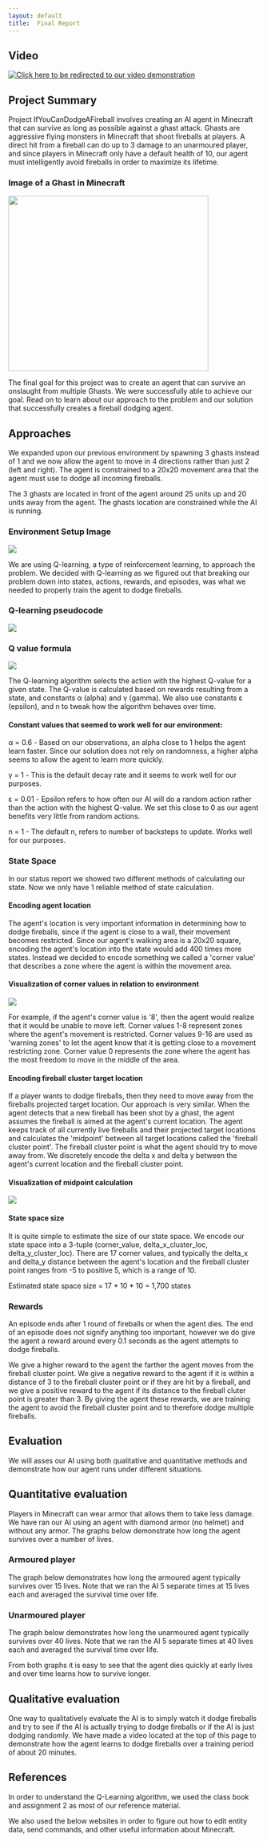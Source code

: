 ```yaml
---
layout: default
title:  Final Report
---
```


## Video
[![Click here to be redirected to our video demonstration](https://img.youtube.com/vi/wnPaqCjGIgA/0.jpg)](https://www.youtube.com/watch?v=wnPaqCjGIgA)

## Project Summary
Project IfYouCanDodgeAFireball involves creating an AI agent in Minecraft that can survive as long as possible against a ghast attack. Ghasts are aggressive flying monsters in Minecraft that shoot fireballs at players. A direct hit from a fireball can do up to 3 damage to an unarmoured player, and since players in Minecraft only have a default health of 10, our agent must intelligently avoid fireballs in order to maximize its lifetime.

### Image of a Ghast in Minecraft
<img src="http://www.minecraftseedspc.com/wp-content/uploads/2015/11/Ghast_Minecraft_06.jpg" width="400" height="350"/>

The final goal for this project was to create an agent that can survive an onslaught from multiple Ghasts. We were successfully able to achieve our goal. Read on to learn about our approach to the problem and our solution that successfully creates a fireball dodging agent.

## Approaches
We expanded upon our previous environment by spawning 3 ghasts instead of 1 and we now allow the agent to move in 4 directions rather than just 2 (left and right). The agent is constrained to a 20x20 movement area that the agent must use to dodge all incoming fireballs.

The 3 ghasts are located in front of the agent around 25 units up and 20 units away from the agent. The ghasts location are constrained while the AI is running.

### Environment Setup Image
<img src="http://i.imgur.com/g9E6Did.png"/>

We are using Q-learning, a type of reinforcement learning, to approach the problem. We decided with Q-learning as we figured out that breaking our problem down into states, actions, rewards, and episodes, was what we needed to properly train the agent to dodge fireballs.
 
### Q-learning pseudocode
<img src="http://i.imgur.com/oi6jv72.png"/>
 
### Q value formula
<img src="http://i.imgur.com/eAyNfY1.png"/>
 
The Q-learning algorithm selects the action with the highest Q-value for a given state. The Q-value is calculated based on rewards resulting from a state, and constants α (alpha) and γ (gamma). We also use constants ε (epsilon), and n to tweak how the algorithm behaves over time.

#### Constant values that seemed to work well for our environment:
α = 0.6 - Based on our observations, an alpha close to 1 helps the agent learn faster. Since our solution does not rely on randomness, a higher alpha seems to allow the agent to learn more quickly.

γ = 1 - This is the default decay rate and it seems to work well for our purposes.

ε = 0.01 - Epsilon refers to how often our AI will do a random action rather than the action with the highest Q-value. We set this close to 0 as our agent benefits very little from random actions.

n = 1 - The default n, refers to number of backsteps to update. Works well for our purposes.

### State Space
In our status report we showed two different methods of calculating our state. Now we only have 1 reliable method of state calculation.

#### Encoding agent location
The agent's location is very important information in determining how to dodge fireballs, since if the agent is close to a wall, their movement becomes restricted. Since our agent's walking area is a 20x20 square, encoding the agent's location into the state would add 400 times more states. Instead we decided to encode something we called a 'corner value' that describes a zone where the agent is within the movement area.

#### Visualization of corner values in relation to environment
<img src="http://i.imgur.com/vbAyiNu.png"/>

For example, if the agent's corner value is '8', then the agent would realize that it would be unable to move left. Corner values 1-8 represent zones where the agent's movement is restricted. Corner values 9-16 are used as 'warning zones' to let the agent know that it is getting close to a movement restricting zone. Corner value 0 represents the zone where the agent has the most freedom to move in the middle of the area.

#### Encoding fireball cluster target location
If a player wants to dodge fireballs, then they need to move away from the fireballs projected target location. Our approach is very similar. When the agent detects that a new fireball has been shot by a ghast, the agent assumes the fireball is aimed at the agent's current location. The agent keeps track of all currently live fireballs and their projected target locations and calculates the 'midpoint' between all target locations called the 'fireball cluster point'. The fireball cluster point is what the agent should try to move away from. We discretely encode the delta x and delta y between the agent's current location and the fireball cluster point.

#### Visualization of midpoint calculation
<img src="http://i.imgur.com/7BRUKrS.png"/>

#### State space size
It is quite simple to estimate the size of our state space. We encode our state space into a 3-tuple (corner_value, delta_x_cluster_loc, delta_y_cluster_loc). There are 17 corner values, and typically the delta_x and delta_y distance between the agent's location and the fireball cluster point ranges from -5 to positive 5, which is a range of 10.

Estimated state space size = 17 * 10 * 10 = 1,700 states

### Rewards
An episode ends after 1 round of fireballs or when the agent dies. The end of an episode does not signify anything too important, however we do give the agent a reward around every 0.1 seconds as the agent attempts to dodge fireballs.

We give a higher reward to the agent the farther the agent moves from the fireball cluster point. We give a negative reward to the agent if it is within a distance of 3 to the fireball cluster point or if they are hit by a fireball, and we give a positive reward to the agent if its distance to the fireball cluter point is greater than 3. By giving the agent these rewards, we are training the agent to avoid the fireball cluster point and to therefore dodge multiple fireballs.

## Evaluation
We will asses our AI using both qualitative and quantitative methods and demonstrate how our agent runs under different situations.

## Quantitative evaluation
Players in Minecraft can wear armor that allows them to take less damage. We have ran our AI using an agent with diamond armor (no helmet) and without any armor. The graphs below demonstrate how long the agent survives over a number of lives.

### Armoured player
The graph below demonstrates how long the armoured agent typically survives over 15 lives. Note that we ran the AI 5 separate times at 15 lives each and averaged the survival time over life.

### Unarmoured player
The graph below demonstrates how long the unarmoured agent typically survives over 40 lives. Note that we ran the AI 5 separate times at 40 lives each and averaged the survival time over life.

From both graphs it is easy to see that the agent dies quickly at early lives and over time learns how to survive longer.

## Qualitative evaluation
One way to qualitatively evaluate the AI is to simply watch it dodge fireballs and try to see if the AI is actually trying to dodge fireballs or if the AI is just dodging randomly. We have made a video located at the top of this page to demonstrate how the agent learns to dodge fireballs over a training period of about 20 minutes.

## References
In order to understand the Q-Learning algorithm, we used the class book and assignment 2 as most of our reference material.

We also used the below websites in order to figure out how to edit entity data, send commands, and other useful information about Minecraft.